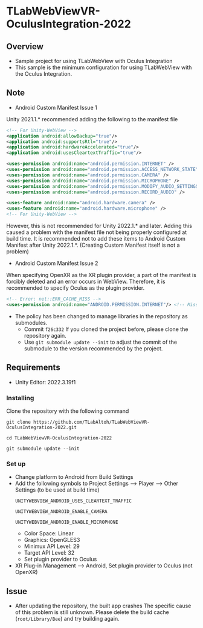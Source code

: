 # TLabWebViewVR-OculusIntegration-2022

## Overview
- Sample project for using TLabWebView with Oculus Integration
- This sample is the minimum configuration for using TLabWebView with the Oculus Integration.

## Note
- Android Custom Manifest Issue 1

Unity 2021.1.* recommended adding the following to the manifest file
```xml
<!-- For Unity-WebView -->
<application android:allowBackup="true"/>
<application android:supportsRtl="true"/>
<application android:hardwareAccelerated="true"/>
<application android:usesCleartextTraffic="true"/>

<uses-permission android:name="android.permission.INTERNET" />
<uses-permission android:name="android.permission.ACCESS_NETWORK_STATE"/>
<uses-permission android:name="android.permission.CAMERA" />
<uses-permission android:name="android.permission.MICROPHONE" />
<uses-permission android:name="android.permission.MODIFY_AUDIO_SETTINGS" />
<uses-permission android:name="android.permission.RECORD_AUDIO" />

<uses-feature android:name="android.hardware.camera" />
<uses-feature android:name="android.hardware.microphone" />
<!-- For Unity-WebView -->
```
However, this is not recommended for Unity 2022.1.* and later. 
Adding this caused a problem with the manifest file not being properly configured at build time.
It is recommended not to add these items to Android Custom Manifest after Unity 2022.1.*. (Creating Custom Manifest itself is not a problem)

- Android Custom Manifest Issue 2

When specifying OpenXR as the XR plugin provider, a part of the manifest is forcibly deleted and an error occurs in WebView. Therefore, it is recommended to specify Oculus as the plugin provider.
```xml
<!-- Error: net::ERR_CACHE_MISS -->
<uses-permission android:name="ANDROID.PERMISSION.INTERNET"/> <!-- Missing !! -->
```

- The policy has been changed to manage libraries in the repository as submodules.
	- Commit ``` f26c332 ``` If you cloned the project before, please clone the repository again.
	- Use ``` git submodule update --init ``` to adjust the commit of the submodule to the version recommended by the project.

## Requirements
- Unity Editor: 2022.3.19f1

### Installing
Clone the repository with the following command
```
git clone https://github.com/TLabAltoh/TLabWebViewVR-OculusIntegration-2022.git

cd TLabWebViewVR-OculusIntegration-2022

git submodule update --init
```

### Set up
- Change platform to Android from Build Settings  
- Add the following symbols to Project Settings --> Player --> Other Settings (to be used at build time)  
	```
	UNITYWEBVIEW_ANDROID_USES_CLEARTEXT_TRAFFIC
	```
	```
	UNITYWEBVIEW_ANDROID_ENABLE_CAMERA
	```
	```
	UNITYWEBVIEW_ANDROID_ENABLE_MICROPHONE
	```
	- Color Space: Linear
	- Graphics: OpenGLES3
	- Minimux API Level: 29 
	- Target API Level: 32
	- Set plugin provider to Oculus
- XR Plug-in Management --> Android, Set plugin provider to Oculus (not OpenXR)
 
## Issue
- After updating the repository, the built app crashes
The specific cause of this problem is still unknown. Please delete the build cache (``` root/Library/Bee ```) and try building again.
